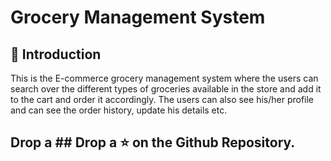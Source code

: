 # Grocery Management System

## 📌 Introduction
This is the E-commerce grocery management system where the users can search over the different types of groceries available in the store and add it to the cart and order it accordingly.
The users can also see his/her profile and can see the order history, update his details etc.

## Drop a ## Drop a ⭐ on the Github Repository.
